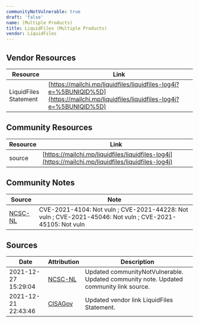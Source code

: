 ```yaml
---
communityNotVulnerable: true
draft: 'false'
name: (Multiple Products)
title: LiquidFiles (Multiple Products)
vendor: LiquidFiles
---
```


## Vendor Resources
| Resource | Link |
| --- | --- |
| LiquidFiles Statement | [https://mailchi.mp/liquidfiles/liquidfiles-log4j?e=%5BUNIQID%5D](https://mailchi.mp/liquidfiles/liquidfiles-log4j?e=%5BUNIQID%5D) |

## Community Resources
| Resource | Link |
| --- | --- |
| source | [https://mailchi.mp/liquidfiles/liquidfiles-log4j](https://mailchi.mp/liquidfiles/liquidfiles-log4j) |

## Community Notes
| Source | Note |
| --- | --- |
| [NCSC-NL](https://github.com/NCSC-NL/log4shell/blob/main/software/README.md) | CVE-2021-4104: Not vuln ; CVE-2021-44228: Not vuln ; CVE-2021-45046: Not vuln ; CVE-2021-45105: Not vuln </ul> |

## Sources
| Date | Attribution | Description |
| --- | --- | --- |
| 2021-12-27 15:29:04 | [NCSC-NL](https://github.com/NCSC-NL/log4shell/blob/main/software/README.md) | Updated communityNotVulnerable. Updated community note. Updated community link source.  |
| 2021-12-21 22:43:46 | [CISAGov](https://raw.githubusercontent.com/cisagov/log4j-affected-db/develop/README.md) | Updated vendor link LiquidFiles Statement.  |
